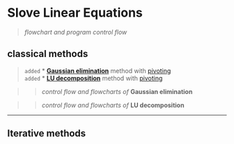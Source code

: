 # Slove Linear Equations
>  _flowchart and program control flow_

## classical methods

>`added`   * [**Gaussian elimination**][Gaussian_elimination] method with [pivoting][Pivot_element]<br>
>`added`   * [**LU decomposition**][LU_decomposition] method with [pivoting][Pivot_element]<br>

>> _control flow and flowcharts of_ **Gaussian elimination**

>> _control flow and flowcharts of_ **LU decomposition**

--------------------
## Iterative methods

[Gaussian_elimination]:https://en.wikipedia.org/wiki/Gaussian_elimination "Refer to WIKIPEDIA."
[Pivot_element]:https://en.wikipedia.org/wiki/Pivot_element "Refer to WIKIPEDIA."
[LU_decomposition]:https://en.wikipedia.org/wiki/LU_decomposition "Refer to WIKIPEDIA."
